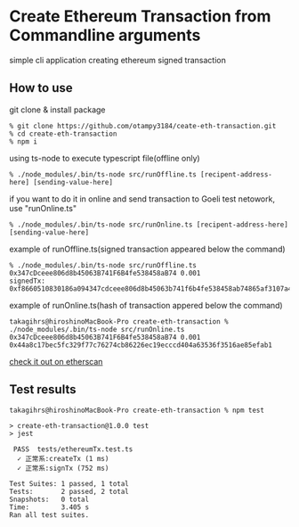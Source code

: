 # Create Ethereum Transaction from Commandline arguments

simple cli application creating ethereum signed transaction

## How to use

git clone & install package

```:
% git clone https://github.com/otampy3184/ceate-eth-transaction.git
% cd create-eth-transaction
% npm i
```

using ts-node to execute typescript file(offline only)

```:
% ./node_modules/.bin/ts-node src/runOffline.ts [recipent-address-here] [sending-value-here] 
```

if you want to do it in online and send transaction to Goeli test netowork, use "runOnline.ts"

```:
% ./node_modules/.bin/ts-node src/runOnline.ts [recipent-address-here] [sending-value-here] 
```

example of runOffline.ts(signed transaction appeared below the command)

```:
% ./node_modules/.bin/ts-node src/runOffline.ts 0x347cDceee806d8b45063B741F6B4fe538458aB74 0.001
signedTx: 0xf8660510830186a094347cdceee806d8b45063b741f6b4fe538458ab74865af3107a4000801ca09eb01332dcf3c37ff38c081e51f107978ba5b03e7fba11ef0dd503f2ac5bb23da02e81a06a3191ba72d45bc3e6f1b20eda8e5c5e1f0bee4a6060539e52805d78c1
```

example of runOnline.ts(hash of transaction appered below the command)

```:
takagihrs@hiroshinoMacBook-Pro create-eth-transaction % ./node_modules/.bin/ts-node src/runOnline.ts 0x347cDceee806d8b45063B741F6B4fe538458aB74 0.001
0x44a8c17bec5fc329f77c76274cb86226ec19ecccd404a63536f3516ae85efab1
```

[check it out on etherscan](https://goerli.etherscan.io/tx/0x44a8c17bec5fc329f77c76274cb86226ec19ecccd404a63536f3516ae85efab1)

## Test results

```:
takagihrs@hiroshinoMacBook-Pro create-eth-transaction % npm test

> create-eth-transaction@1.0.0 test
> jest

 PASS  tests/ethereumTx.test.ts
  ✓ 正常系:createTx (1 ms)
  ✓ 正常系:signTx (752 ms)

Test Suites: 1 passed, 1 total
Tests:       2 passed, 2 total
Snapshots:   0 total
Time:        3.405 s
Ran all test suites.
```
